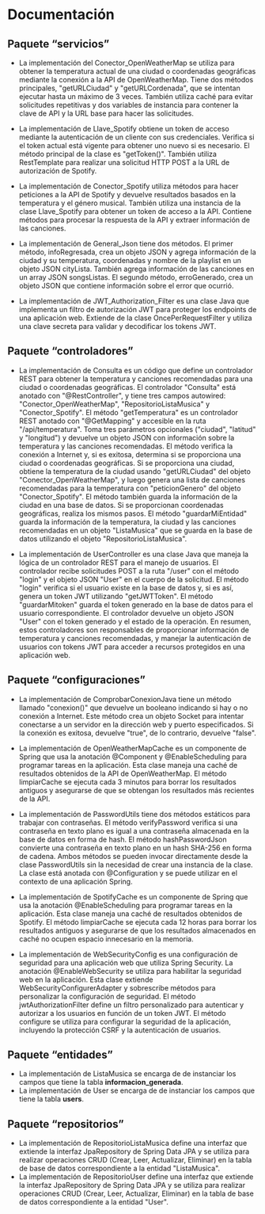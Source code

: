 # Documentación         
 
 
## Paquete “servicios”
* La implementación del Conector_OpenWeatherMap se utiliza para obtener la temperatura actual de una ciudad o coordenadas geográficas mediante la conexión a la API de OpenWeatherMap. Tiene dos métodos principales, "getURLCiudad" y "getURLCordenada", que se intentan ejecutar hasta un máximo de 3 veces. También utiliza caché para evitar solicitudes repetitivas y dos variables de instancia para contener la clave de API y la URL base para hacer las solicitudes.

* La implementación de Llave_Spotify obtiene un token de acceso mediante la autenticación de un cliente con sus credenciales. Verifica si el token actual está vigente para obtener uno nuevo si es necesario. El método principal de la clase es "getToken()". También utiliza RestTemplate para realizar una solicitud HTTP POST a la URL de autorización de Spotify.

* La implementación de Conector_Spotify utiliza métodos para hacer peticiones a la API de Spotify y devuelve resultados basados en la temperatura y el género musical. También utiliza una instancia de la clase Llave_Spotify para obtener un token de acceso a la API. Contiene métodos para procesar la respuesta de la API y extraer información de las canciones.

* La implementación de General_Json tiene dos métodos. El primer método, infoRegresada, crea un objeto JSON y agrega información de la ciudad y su temperatura, coordenadas y nombre de la playlist en un objeto JSON cityLista. También agrega información de las canciones en un array JSON songsListas. El segundo método, erroGenerado, crea un objeto JSON que contiene información sobre el error que ocurrió.

* La implementación de JWT_Authorization_Filter es una clase Java que implementa un filtro de autorización JWT para proteger los endpoints de una aplicación web. Extiende de la clase OncePerRequestFilter y utiliza una clave secreta para validar y decodificar los tokens JWT.



## Paquete “controladores”
* La implementación de Consulta es un código que define un controlador REST para obtener la temperatura y canciones recomendadas para una ciudad o coordenadas geográficas. El controlador "Consulta" está anotado con "@RestController", y tiene tres campos autowired: "Conector_OpenWeatherMap", "RepositorioListaMusica" y "Conector_Spotify". El método "getTemperatura" es un controlador REST anotado con "@GetMapping" y accesible en la ruta "/api/temperatura". Toma tres parámetros opcionales ("ciudad", "latitud" y "longitud") y devuelve un objeto JSON con información sobre la temperatura y las canciones recomendadas. El método verifica la conexión a Internet y, si es exitosa, determina si se proporciona una ciudad o coordenadas geográficas. Si se proporciona una ciudad, obtiene la temperatura de la ciudad usando "getURLCiudad" del objeto "Conector_OpenWeatherMap", y luego genera una lista de canciones recomendadas para la temperatura con "peticionGenero" del objeto "Conector_Spotify". El método también guarda la información de la ciudad en una base de datos. Si se proporcionan coordenadas geográficas, realiza los mismos pasos. El método "guardarMiEntidad" guarda la información de la temperatura, la ciudad y las canciones recomendadas en un objeto "ListaMusica" que se guarda en la base de datos utilizando el objeto "RepositorioListaMusica".

* La implementación de UserController es una clase Java que maneja la lógica de un controlador REST para el manejo de usuarios. El controlador recibe solicitudes POST a la ruta "/user" con el método "login" y el objeto JSON "User" en el cuerpo de la solicitud. El método "login" verifica si el usuario existe en la base de datos y, si es así, genera un token JWT utilizando "getJWTToken". El método "guardarMitoken" guarda el token generado en la base de datos para el usuario correspondiente. El controlador devuelve un objeto JSON "User" con el token generado y el estado de la operación. En resumen, estos controladores son responsables de proporcionar información de temperatura y canciones recomendadas, y manejar la autenticación de usuarios con tokens JWT para acceder a recursos protegidos en una aplicación web.



## Paquete “configuraciones” 
* La implementación de ComprobarConexionJava tiene un método llamado "conexion()" que devuelve un booleano indicando si hay o no conexión a Internet. Este método crea un objeto Socket para intentar conectarse a un servidor en la dirección web y puerto especificados. Si la conexión es exitosa, devuelve "true", de lo contrario, devuelve "false".

* La implementación de OpenWeatherMapCache es un componente de Spring que usa la anotación @Component y @EnableScheduling para programar tareas en la aplicación. Esta clase maneja una caché de resultados obtenidos de la API de OpenWeatherMap. El método limpiarCache se ejecuta cada 3 minutos para borrar los resultados antiguos y asegurarse de que se obtengan los resultados más recientes de la API.

* La implementación de PasswordUtils tiene dos métodos estáticos para trabajar con contraseñas. El método verifyPassword verifica si una contraseña en texto plano es igual a una contraseña almacenada en la base de datos en forma de hash. El método hashPasswordJson convierte una contraseña en texto plano en un hash SHA-256 en forma de cadena. Ambos métodos se pueden invocar directamente desde la clase PasswordUtils sin la necesidad de crear una instancia de la clase. La clase está anotada con @Configuration y se puede utilizar en el contexto de una aplicación Spring.

* La implementación de SpotifyCache es un componente de Spring que usa la anotación @EnableScheduling para programar tareas en la aplicación. Esta clase maneja una caché de resultados obtenidos de Spotify. El método limpiarCache se ejecuta cada 12 horas para borrar los resultados antiguos y asegurarse de que los resultados almacenados en caché no ocupen espacio innecesario en la memoria.

* La implementación de WebSecurityConfig es una configuración de seguridad para una aplicación web que utiliza Spring Security. La anotación @EnableWebSecurity se utiliza para habilitar la seguridad web en la aplicación. Esta clase extiende WebSecurityConfigurerAdapter y sobrescribe métodos para personalizar la configuración de seguridad. El método jwtAuthorizationFilter define un filtro personalizado para autenticar y autorizar a los usuarios en función de un token JWT. El método configure se utiliza para configurar la seguridad de la aplicación, incluyendo la protección CSRF y la autenticación de usuarios.



## Paquete “entidades”
* La implementación de ListaMusica se encarga de de instanciar los campos que tiene la tabla **informacion_generada**.
* La implementación de User se encarga de de instanciar los campos que tiene la tabla **users**.



## Paquete “repositorios”
* La implementación de RepositorioListaMusica define una interfaz que extiende la interfaz JpaRepository de Spring Data JPA y se utiliza para realizar operaciones CRUD (Crear, Leer, Actualizar, Eliminar) en la tabla de base de datos correspondiente a la entidad "ListaMusica".
* La implementación de RepositorioUser define una interfaz que extiende la interfaz JpaRepository de Spring Data JPA y se utiliza para realizar operaciones CRUD (Crear, Leer, Actualizar, Eliminar) en la tabla de base de datos correspondiente a la entidad "User".
